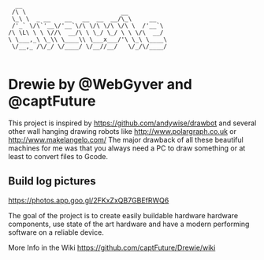 ```
  __                                         
 /\ \                           __           
 \_\ \  _ __    __   __  __  __/\_\     __   
 /'_` \/\`'__\/'__`\/\ \/\ \/\ \/\ \  /'__`\ 
/\ \L\ \ \ \//\  __/\ \ \_/ \_/ \ \ \/\  __/ 
\ \___,_\ \_\\ \____\\ \___x___/'\ \_\ \____\
 \/__,_ /\/_/ \/____/ \/__//__/   \/_/\/____/
                                             
```

# Drewie by @WebGyver and @captFuture

This project is inspired by https://github.com/andywise/drawbot and several other wall hanging drawing robots like http://www.polargraph.co.uk or http://www.makelangelo.com/
The major drawback of all these beautiful machines for me was that you always need a PC to draw something or at least to convert files to Gcode.

## Build log pictures
https://photos.app.goo.gl/2FKxZxQB7GBEfRWQ6

The goal of the project is to create easily buildable hardware hardware components, use state of the art hardware and have a modern performing software on a reliable device.  

More Info in the Wiki https://github.com/captFuture/Drewie/wiki
